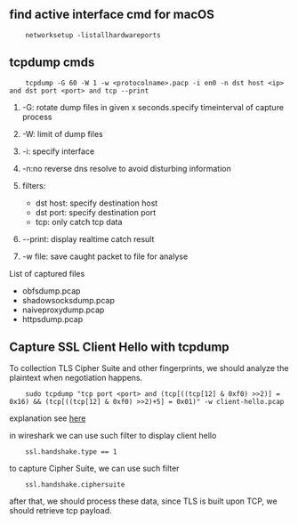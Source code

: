 ## find active interface cmd for macOS
```
    networksetup -listallhardwareports
```
## tcpdump cmds

```
    tcpdump -G 60 -W 1 -w <protocolname>.pacp -i en0 -n dst host <ip> and dst port <port> and tcp --print
```
1. -G: rotate dump files in given x seconds.specify timeinterval of capture process
2. -W: limit of dump files
3. -i: specify interface
2.  -n:no reverse dns resolve to avoid disturbing information
3. filters:
    * dst host: specify destination host
    * dst port: specify destination port
    * tcp: only catch tcp data

4. --print: display realtime catch result
5. -w file: save caught packet to file for analyse

List of captured files
* obfsdump.pcap 
* shadowsocksdump.pcap
* naiveproxydump.pcap
* httpsdump.pcap


## Capture SSL Client Hello with tcpdump
To collection TLS Cipher Suite and other fingerprints, we should analyze the plaintext when negotiation happens.
```
    sudo tcpdump "tcp port <port> and (tcp[((tcp[12] & 0xf0) >>2)] = 0x16) && (tcp[((tcp[12] & 0xf0) >>2)+5] = 0x01)" -w client-hello.pcap
```
explanation see [here](https://www.baeldung.com/linux/tcpdump-capture-ssl-handshake)

in wireshark we can use such filter to display client hello
```
    ssl.handshake.type == 1
```

to capture Cipher Suite, we can use such filter
```
    ssl.handshake.ciphersuite
```
after that, we should process these data, since TLS is built upon TCP, we should retrieve tcp payload.
